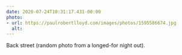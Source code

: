 ```yaml
---
date: 2020-07-24T10:31:17.431-00:00
photo:
- url: https://paulrobertlloyd.com/images/photos/1595586674.jpg
  alt: 
---
```

Back street (random photo from a longed-for night out).
